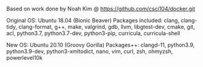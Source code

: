Based on work done by Noah Kim @ https://github.com/csci104/docker.git

Original OS: Ubuntu 18.04 (Bionic Beaver)
Packages included: clang, clang-tidy, clang-format, g++, make, valgrind, gdb, llvm, libgtest-dev, cmake, git, acl, python3.7, python3.7-dev, python3-pip, curricula, curricula-shell

New OS: Ubuntu 20.10 (Groovy Gorilla)
Packages++: clangd-11, python3.9, python3.9-dev, python3-xmltodict, nano, vim, curl, zsh, ohmyzsh, powerlevel10k
